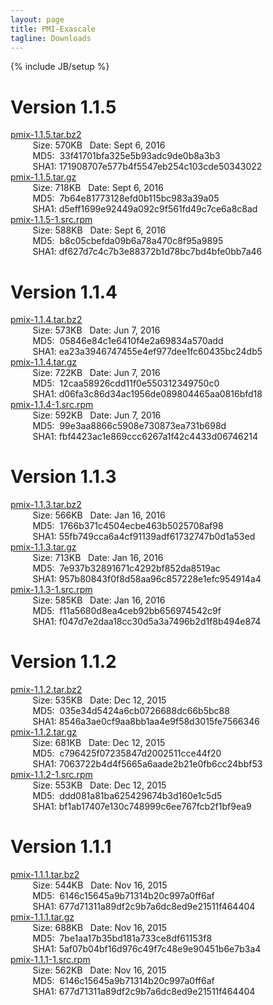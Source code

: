 ```yaml
---
layout: page
title: PMI-Exascale
tagline: Downloads
---
```

{% include JB/setup %}

Version 1.1.5
==============
[pmix-1.1.5.tar.bz2](https://raw.githubusercontent.com/pmix/tarballs/master/pmix-1.1.5.tar.bz2)<br>
&nbsp;&nbsp;&nbsp;&nbsp;&nbsp;&nbsp;&nbsp;&nbsp;&nbsp;Size: 570KB&nbsp;&nbsp;&nbsp;Date: Sept 6, 2016<br>
&nbsp;&nbsp;&nbsp;&nbsp;&nbsp;&nbsp;&nbsp;&nbsp;&nbsp;MD5:&nbsp;&nbsp;33f41701bfa325e5b93adc9de0b8a3b3<br>
&nbsp;&nbsp;&nbsp;&nbsp;&nbsp;&nbsp;&nbsp;&nbsp;&nbsp;SHA1:&nbsp;171908707e577b4f5547eb254c103cde50343022<br>
[pmix-1.1.5.tar.gz](https://raw.githubusercontent.com/pmix/tarballs/master/pmix-1.1.5.tar.gz)<br>
&nbsp;&nbsp;&nbsp;&nbsp;&nbsp;&nbsp;&nbsp;&nbsp;&nbsp;Size: 718KB&nbsp;&nbsp;&nbsp;Date: Sept 6, 2016<br>
&nbsp;&nbsp;&nbsp;&nbsp;&nbsp;&nbsp;&nbsp;&nbsp;&nbsp;MD5:&nbsp;&nbsp;7b64e81773128efd0b115bc983a39a05<br>
&nbsp;&nbsp;&nbsp;&nbsp;&nbsp;&nbsp;&nbsp;&nbsp;&nbsp;SHA1:&nbsp;d5eff1699e92449a092c9f561fd49c7ce6a8c8ad<br>
[pmix-1.1.5-1.src.rpm](https://raw.githubusercontent.com/pmix/tarballs/master/pmix-1.1.5-1.src.rpm)<br>
&nbsp;&nbsp;&nbsp;&nbsp;&nbsp;&nbsp;&nbsp;&nbsp;&nbsp;Size: 588KB&nbsp;&nbsp;&nbsp;Date: Sept 6, 2016<br>
&nbsp;&nbsp;&nbsp;&nbsp;&nbsp;&nbsp;&nbsp;&nbsp;&nbsp;MD5:&nbsp;&nbsp;b8c05cbefda09b6a78a470c8f95a9895<br>
&nbsp;&nbsp;&nbsp;&nbsp;&nbsp;&nbsp;&nbsp;&nbsp;&nbsp;SHA1:&nbsp;df627d7c4c7b3e88372b1d78bc7bd4bfe0bb7a46<br>

Version 1.1.4
==============
[pmix-1.1.4.tar.bz2](https://raw.githubusercontent.com/pmix/tarballs/master/pmix-1.1.4.tar.bz2)<br>
&nbsp;&nbsp;&nbsp;&nbsp;&nbsp;&nbsp;&nbsp;&nbsp;&nbsp;Size: 573KB&nbsp;&nbsp;&nbsp;Date: Jun 7, 2016<br>
&nbsp;&nbsp;&nbsp;&nbsp;&nbsp;&nbsp;&nbsp;&nbsp;&nbsp;MD5:&nbsp;&nbsp;05846e84c1e6410f4e2a69834a570add<br>
&nbsp;&nbsp;&nbsp;&nbsp;&nbsp;&nbsp;&nbsp;&nbsp;&nbsp;SHA1:&nbsp;ea23a3946747455e4ef977dee1fc60435bc24db5<br>
[pmix-1.1.4.tar.gz](https://raw.githubusercontent.com/pmix/tarballs/master/pmix-1.1.4.tar.gz)<br>
&nbsp;&nbsp;&nbsp;&nbsp;&nbsp;&nbsp;&nbsp;&nbsp;&nbsp;Size: 722KB&nbsp;&nbsp;&nbsp;Date: Jun 7, 2016<br>
&nbsp;&nbsp;&nbsp;&nbsp;&nbsp;&nbsp;&nbsp;&nbsp;&nbsp;MD5:&nbsp;&nbsp;12caa58926cdd11f0e550312349750c0<br>
&nbsp;&nbsp;&nbsp;&nbsp;&nbsp;&nbsp;&nbsp;&nbsp;&nbsp;SHA1:&nbsp;d06fa3c86d34ac1956de089804465aa0816bfd18<br>
[pmix-1.1.4-1.src.rpm](https://raw.githubusercontent.com/pmix/tarballs/master/pmix-1.1.4-1.src.rpm)<br>
&nbsp;&nbsp;&nbsp;&nbsp;&nbsp;&nbsp;&nbsp;&nbsp;&nbsp;Size: 592KB&nbsp;&nbsp;&nbsp;Date: Jun 7, 2016<br>
&nbsp;&nbsp;&nbsp;&nbsp;&nbsp;&nbsp;&nbsp;&nbsp;&nbsp;MD5:&nbsp;&nbsp;99e3aa8866c5908e730873ea731b698d<br>
&nbsp;&nbsp;&nbsp;&nbsp;&nbsp;&nbsp;&nbsp;&nbsp;&nbsp;SHA1:&nbsp;fbf4423ac1e869ccc6267a1f42c4433d06746214<br>

Version 1.1.3
==============
[pmix-1.1.3.tar.bz2](https://raw.githubusercontent.com/pmix/tarballs/master/pmix-1.1.3.tar.bz2)<br>
&nbsp;&nbsp;&nbsp;&nbsp;&nbsp;&nbsp;&nbsp;&nbsp;&nbsp;Size: 566KB&nbsp;&nbsp;&nbsp;Date: Jan 16, 2016<br>
&nbsp;&nbsp;&nbsp;&nbsp;&nbsp;&nbsp;&nbsp;&nbsp;&nbsp;MD5:&nbsp;&nbsp;1766b371c4504ecbe463b5025708af98<br>
&nbsp;&nbsp;&nbsp;&nbsp;&nbsp;&nbsp;&nbsp;&nbsp;&nbsp;SHA1:&nbsp;55fb749cca6a4cf91139adf61732747b0d1a53ed<br>
[pmix-1.1.3.tar.gz](https://raw.githubusercontent.com/pmix/tarballs/master/pmix-1.1.3.tar.gz)<br>
&nbsp;&nbsp;&nbsp;&nbsp;&nbsp;&nbsp;&nbsp;&nbsp;&nbsp;Size: 713KB&nbsp;&nbsp;&nbsp;Date: Jan 16, 2016<br>
&nbsp;&nbsp;&nbsp;&nbsp;&nbsp;&nbsp;&nbsp;&nbsp;&nbsp;MD5:&nbsp;&nbsp;7e937b32891671c4292bf852da8519ac<br>
&nbsp;&nbsp;&nbsp;&nbsp;&nbsp;&nbsp;&nbsp;&nbsp;&nbsp;SHA1:&nbsp;957b80843f0f8d58aa96c857228e1efc954914a4<br>
[pmix-1.1.3-1.src.rpm](https://raw.githubusercontent.com/pmix/tarballs/master/pmix-1.1.3-1.src.rpm)<br>
&nbsp;&nbsp;&nbsp;&nbsp;&nbsp;&nbsp;&nbsp;&nbsp;&nbsp;Size: 585KB&nbsp;&nbsp;&nbsp;Date: Jan 16, 2016<br>
&nbsp;&nbsp;&nbsp;&nbsp;&nbsp;&nbsp;&nbsp;&nbsp;&nbsp;MD5:&nbsp;&nbsp;f11a5680d8ea4ceb92bb656974542c9f<br>
&nbsp;&nbsp;&nbsp;&nbsp;&nbsp;&nbsp;&nbsp;&nbsp;&nbsp;SHA1:&nbsp;f047d7e2daa18cc30d5a3a7496b2d1f8b494e874<br>

Version 1.1.2
==============
[pmix-1.1.2.tar.bz2](https://raw.githubusercontent.com/pmix/tarballs/master/pmix-1.1.2.tar.bz2)<br>
&nbsp;&nbsp;&nbsp;&nbsp;&nbsp;&nbsp;&nbsp;&nbsp;&nbsp;Size: 535KB&nbsp;&nbsp;&nbsp;Date: Dec 12, 2015<br>
&nbsp;&nbsp;&nbsp;&nbsp;&nbsp;&nbsp;&nbsp;&nbsp;&nbsp;MD5:&nbsp;&nbsp;035e34d5424a6cb0726688dc66b5bc88<br>
&nbsp;&nbsp;&nbsp;&nbsp;&nbsp;&nbsp;&nbsp;&nbsp;&nbsp;SHA1:&nbsp;8546a3ae0cf9aa8bb1aa4e9f58d3015fe7566346<br>
[pmix-1.1.2.tar.gz](https://raw.githubusercontent.com/pmix/tarballs/master/pmix-1.1.2.tar.gz)<br>
&nbsp;&nbsp;&nbsp;&nbsp;&nbsp;&nbsp;&nbsp;&nbsp;&nbsp;Size: 681KB&nbsp;&nbsp;&nbsp;Date: Dec 12, 2015<br>
&nbsp;&nbsp;&nbsp;&nbsp;&nbsp;&nbsp;&nbsp;&nbsp;&nbsp;MD5:&nbsp;&nbsp;c796425f07235847d2002511cce44f20<br>
&nbsp;&nbsp;&nbsp;&nbsp;&nbsp;&nbsp;&nbsp;&nbsp;&nbsp;SHA1:&nbsp;7063722b4d4f5665a6aade2b21e0fb6cc24bbf53<br>
[pmix-1.1.2-1.src.rpm](https://raw.githubusercontent.com/pmix/tarballs/master/pmix-1.1.2-1.src.rpm)<br>
&nbsp;&nbsp;&nbsp;&nbsp;&nbsp;&nbsp;&nbsp;&nbsp;&nbsp;Size: 553KB&nbsp;&nbsp;&nbsp;Date: Dec 12, 2015<br>
&nbsp;&nbsp;&nbsp;&nbsp;&nbsp;&nbsp;&nbsp;&nbsp;&nbsp;MD5:&nbsp;&nbsp;ddd081a81ba625429674b3d160e1c5d5<br>
&nbsp;&nbsp;&nbsp;&nbsp;&nbsp;&nbsp;&nbsp;&nbsp;&nbsp;SHA1:&nbsp;bf1ab17407e130c748999c6ee767fcb2f1bf9ea9<br>

Version 1.1.1
==============
[pmix-1.1.1.tar.bz2](https://raw.githubusercontent.com/pmix/tarballs/master/pmix-1.1.1.tar.bz2)<br>
&nbsp;&nbsp;&nbsp;&nbsp;&nbsp;&nbsp;&nbsp;&nbsp;&nbsp;Size: 544KB&nbsp;&nbsp;&nbsp;Date: Nov 16, 2015<br>
&nbsp;&nbsp;&nbsp;&nbsp;&nbsp;&nbsp;&nbsp;&nbsp;&nbsp;MD5:&nbsp;&nbsp;6146c15645a9b71314b20c997a0ff6af<br>
&nbsp;&nbsp;&nbsp;&nbsp;&nbsp;&nbsp;&nbsp;&nbsp;&nbsp;SHA1:&nbsp;677d71311a89df2c9b7a6dc8ed9e21511f464404<br>
[pmix-1.1.1.tar.gz](https://raw.githubusercontent.com/pmix/tarballs/master/pmix-1.1.1.tar.gz)<br>
&nbsp;&nbsp;&nbsp;&nbsp;&nbsp;&nbsp;&nbsp;&nbsp;&nbsp;Size: 688KB&nbsp;&nbsp;&nbsp;Date: Nov 16, 2015<br>
&nbsp;&nbsp;&nbsp;&nbsp;&nbsp;&nbsp;&nbsp;&nbsp;&nbsp;MD5:&nbsp;&nbsp;7be1aa17b35bd181a733ce8df61153f8<br>
&nbsp;&nbsp;&nbsp;&nbsp;&nbsp;&nbsp;&nbsp;&nbsp;&nbsp;SHA1:&nbsp;5af07b04bf16d976c49f7c48e9e90451b6e7b3a4<br>
[pmix-1.1.1-1.src.rpm](https://raw.githubusercontent.com/pmix/tarballs/master/pmix-1.1.1-1.src.rpm)<br>
&nbsp;&nbsp;&nbsp;&nbsp;&nbsp;&nbsp;&nbsp;&nbsp;&nbsp;Size: 562KB&nbsp;&nbsp;&nbsp;Date: Nov 16, 2015<br>
&nbsp;&nbsp;&nbsp;&nbsp;&nbsp;&nbsp;&nbsp;&nbsp;&nbsp;MD5:&nbsp;&nbsp;6146c15645a9b71314b20c997a0ff6af<br>
&nbsp;&nbsp;&nbsp;&nbsp;&nbsp;&nbsp;&nbsp;&nbsp;&nbsp;SHA1:&nbsp;677d71311a89df2c9b7a6dc8ed9e21511f464404
